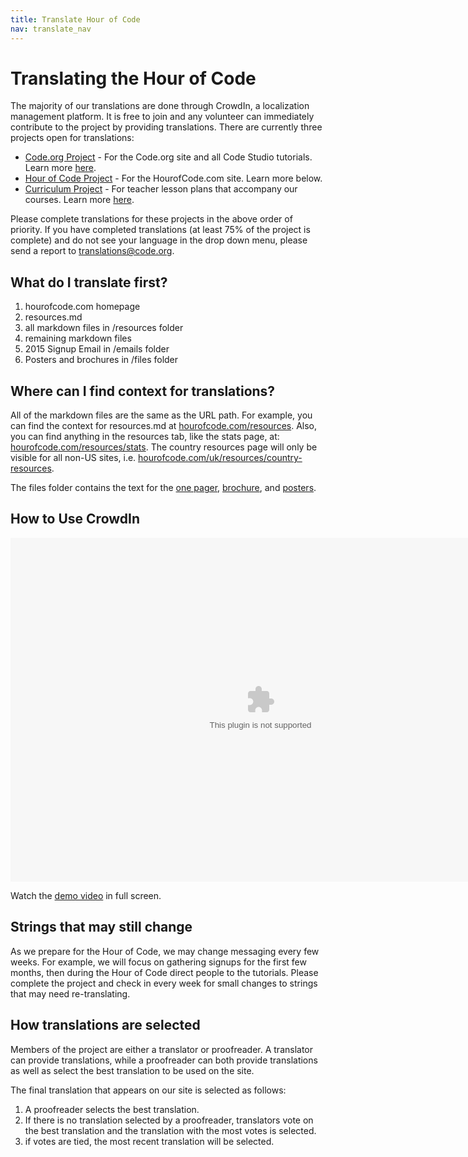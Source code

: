 ```yaml
---
title: Translate Hour of Code
nav: translate_nav
---
```


# Translating the Hour of Code
The majority of our translations are done through CrowdIn, a localization management platform. It is free to join and any volunteer can immediately contribute to the project by providing translations. There are currently three projects open for translations:

* [Code.org Project](https://crowdin.com/project/codeorg) - For the Code.org site and all Code Studio tutorials. Learn more [here](https://code.org/translate/tutorials).
* [Hour of Code Project](https://crowdin.com/project/hour-of-code) - For the HourofCode.com site. Learn more below.
* [Curriculum Project](https://crowdin.com/project/lesson-plans) - For teacher lesson plans that accompany our courses. Learn more [here](https://code.org/translate/curriculum).

Please complete translations for these projects in the above order of priority. If you have completed translations (at least 75% of the project is complete) and do not see your language in the drop down menu, please send a report to translations@code.org.

## What do I translate first?
1. hourofcode.com homepage
2. resources.md
3. all markdown files in /resources folder
4. remaining markdown files
5. 2015 Signup Email in /emails folder
6. Posters and brochures in /files folder


## Where can I find context for translations?
All of the markdown files are the same as the URL path. For example, you can find the context for resources.md at [hourofcode.com/resources](https://hourofcode.com/resources). Also, you can find anything in the resources tab, like the stats page, at: [hourofcode.com/resources/stats](https://hourofcode.com/resources/stats). The country resources page will only be visible for all non-US sites, i.e. [hourofcode.com/uk/resources/country-resources](https://hourofcode.com/uk/resources/country-resources).

The files folder contains the text for the [one pager](https://hourofcode.com/files/hoc-one-pager.pdf), [brochure](https://hourofcode.com/files/schools-handout.pdf), and [posters](hourofcode.com/resources#posters).

## How to Use CrowdIn

<embed src="/files/crowdin.swf" width=800 height=550 />

Watch the [demo video](/files/crowdin.swf) in full screen.

## Strings that may still change

As we prepare for the Hour of Code, we may change messaging every few weeks. For example, we will focus on gathering signups for the first few months, then during the Hour of Code direct people to the tutorials. Please complete the project and check in every week for small changes to strings that may need re-translating.


## How translations are selected

Members of the project are either a translator or proofreader. A translator can provide translations, while a proofreader can both provide translations as well as select the best translation to be used on the site.

The final translation that appears on our site is selected as follows:

1. A proofreader selects the best translation.
2. If there is no translation selected by a proofreader, translators vote on the best translation and the translation with the most votes is selected.
3. if votes are tied, the most recent translation will be selected.
